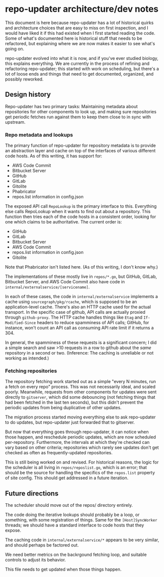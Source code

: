 # repo-updater architecture/dev notes

This document is here because repo-updater has a lot of historical quirks and architecture choices that are easy to miss on first inspection, and I would have liked it if this had existed when I first started reading the code. Some of what's documented here is historical stuff that needs to be refactored, but explaining where we are now makes it easier to see what's going on.

repo-updater evolved into what it is now, and if you've ever studied biology, this explains everything. We are currently in the process of refining and refactoring repo-updater; this started with work on scheduling, but there's a lot of loose ends and things that need to get documented, organized, and possibly reworked.

## Design history

Repo-updater has two primary tasks: Maintaining metadata about repositories for other components to look up, and making sure repositories get periodic fetches run against them to keep them close to in sync with upstream.

### Repo metadata and lookups

The primary function of repo-updater for repository metadata is to provide an abstraction layer and cache on top of the interfaces of various different code hosts. As of this writing, it has support for:

- AWS Code Commit
- Bitbucket Server
- GitHub
- GitLab
- Gitolite
- Phabricator
- repos.list information in config.json

The exposed API call `RepoLookup` is the primary interface to this. Everything else calls RepoLookup when it wants to find out about a repository. This function then tries each of the code hosts in a consistent order, looking for one which claims to be authoritative. The current order is:

- GitHub
- GitLab
- Bitbucket Server
- AWS Code Commit
- repos.list information in config.json
- Gitolite

Note that Phabricator isn't listed here. (As of this writing, I don't know why.)

The implementations of these mostly live in `repos/*.go`, but GitHub, GitLab, Bitbucket Server, and AWS Code Commit also have code in `internal/externalservice/[servicename]`.

In each of these cases, the code in `internal/externalservice` implements a cache using `sourcegraph/pkg/rcache`, which is supposed to be an application-level cache. There's also an HTTP cache used for the actual transport. In the specific case of github, API calls are actually proxied through `github-proxy`. The HTTP cache handles things like `Etag` and `If-Modified-Since` headers to reduce spamminess of API calls; GitHub, for instance, won't count an API call as consuming API rate limit if it returns a 304.

In general, the spamminess of these requests is a significant concern; I did a simple search and saw >10 requests in a row to github about the _same_ repository in a second or two. (Inference: The caching is unreliable or not working as intended.)

### Fetching repositories

The repository fetching work started out as a simple "every N minutes, run a fetch on every repo" process. This was not necessarily ideal, and scaled poorly. Meanwhile, requests from other components for updates were sent directly to `gitserver`, which did some debouncing (not fetching things that had been fetched in the last ten seconds), but this didn't prevent the periodic updates from being duplicative of other updates.

The migration process started moving everything else to ask repo-updater to do updates, but repo-updater just forwarded that to gitserver.

But now that everything goes through repo-updater, it can notice when those happen, and reschedule periodic updates, which are now scheduled per-repository. Furthermore, the intervals at which they're checked can vary based on other criteria; repositories which rarely see updates don't get checked as often as frequently-updated repositories.

This is still being worked on and revised. For historical reasons, the logic for the scheduler is all living in `repos/reposlist.go`, which is an error; that should be the source for handling the specifics of the `repos.list` property of site config. This should get addressed in a future iteration.

## Future directions

The scheduler should move out of the repos/ directory entirely.

The code doing the iterative lookups should probably be a loop, or something, with some registration of things. Same for the `[Host]SyncWorker` threads; we should have a standard interface to code hosts that they expose.

The caching code in `internal/externalservice/*` appears to be very similar, and should perhaps be factored out.

We need better metrics on the backrgound fetching loop, and suitable controls to adjust its behavior.

This file needs to get updated when those things happen.
